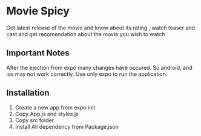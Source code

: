 # Movie Spicy 
Get latest release of the movie and know about its rating , watch teaser and cast and get recomendation about the movie you wish to watch

## Important Notes 
After the ejection from expo many changes have occured. So android, and ios may not work correctly.
Use only expo to run the application.

## Installation

1. Create a new app from expo init 
2. Copy App.js and  styles.js
3. Copy src folder.
4. Install All dependency from Package.json